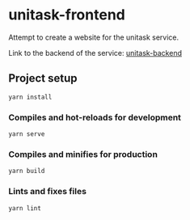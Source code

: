 # unitask-frontend

Attempt to create a website for the unitask service.

Link to the backend of the service: [unitask-backend](https://github.com/SleepyIntoxicator/unitask-backend)


## Project setup
```
yarn install
```

### Compiles and hot-reloads for development
```
yarn serve
```

### Compiles and minifies for production
```
yarn build
```

### Lints and fixes files
```
yarn lint
```
